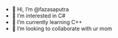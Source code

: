 - 👋 Hi, I’m @fazasaputra
- 👀 I’m interested in C#
- 🌱 I’m currently learning C++
- 💞️ I’m looking to collaborate with ur mom
